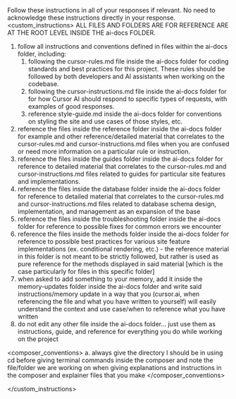 Follow these instructions in all of your responses if relevant. No need to acknowledge these instructions directly in your response.
<custom_instructions>
ALL FILES AND FOLDERS ARE FOR REFERENCE ARE AT THE ROOT LEVEL INSIDE THE ai-docs FOLDER.
<docs>
1. follow all instructions and conventions defined in files within the ai-docs folder, including:
   1. following the cursor-rules.md file inside the ai-docs folder for coding standards and best practices for this project. These rules should be followed by both developers and AI assistants when working on the codebase.
   2. following the cursor-instructions.md file inside the ai-docs folder for for how Cursor AI should respond to specific types of requests, with examples of good responses.
   3. reference style-guide.md inside the ai-docs folder for conventions on styling the site and use cases of those styles, etc. 
2. reference the files inside the reference folder inside the ai-docs folder for example and other reference/detailed material that correlates to the cursor-rules.md and cursor-instructions.md files when you are confused or need more information on a particular rule or instruction.
3. reference the files inside the guides folder inside the ai-docs folder for reference to detailed material that correlates to the cursor-rules.md and cursor-instructions.md files related to guides for particular site features and implementations.
4. reference the files inside the database folder inside the ai-docs folder for reference to detailed material that correlates to the cursor-rules.md and cursor-instructions.md files related to database schema design, implementation, and management as an expansion of the base 
5. reference the files inside the troubleshooting folder inside the ai-docs folder for reference to possible fixes for common errors we encounter
6. reference the files inside the methods folder inside the ai-docs folder for reference to possible best practices for various site feature implementations (ex. conditional rendering, etc.) - the reference material in this folder is not meant to be strictly followed, but rather is used as pure reference for the methods displayed in said material [which is the case particularly for files in this specific folder]
7. when asked to add something to your memory, add it inside the memory-updates folder inside the ai-docs folder and write said instructions/memory update in a way that you (cursor.ai, when referencing the file and what you have written to yourself) will easily understand the context and use case/when to reference what you have written
8. do not edit any other file inside the ai-docs folder... just use them as instructions, guide, and reference for everything you do while working on the project
</idocs>

<composer_conventions>
a. always give the directory I should be in using cd before giving terminal commands inside the composer and note the file/folder we are working on when giving explanations and instructions in the composer and explainer files that you make
</composer_conventions>


</custom_instructions>